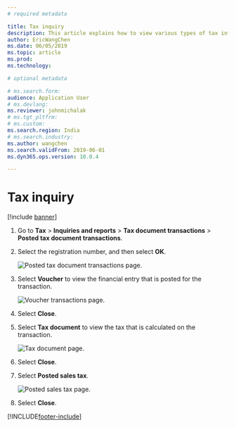 ```yaml
---
# required metadata

title: Tax inquiry
description: This article explains how to view various types of tax information.
author: EricWangChen
ms.date: 06/05/2019
ms.topic: article
ms.prod: 
ms.technology: 

# optional metadata

# ms.search.form: 
audience: Application User
# ms.devlang: 
ms.reviewer: johnmichalak
# ms.tgt_pltfrm: 
# ms.custom: 
ms.search.region: India
# ms.search.industry: 
ms.author: wangchen
ms.search.validFrom: 2019-06-01
ms.dyn365.ops.version: 10.0.4

---
```


# Tax inquiry

[!include [banner](../../includes/banner.md)]

1. Go to **Tax** \> **Inquiries and reports** \> **Tax document transactions** \> **Posted tax document transactions**.
2. Select the registration number, and then select **OK**.

    ![Posted tax document transactions page.](../media/Capture2019052111_upd.png)

3. Select **Voucher** to view the financial entry that is posted for the transaction.

    ![Voucher transactions page.](../media/Capture2019052112_upd.png)

4. Select **Close**.
5. Select **Tax document** to view the tax that is calculated on the transaction.

    ![Tax document page.](../media/Capture2019052113_upd.png)

6. Select **Close**.
7. Select **Posted sales tax**.

    ![Posted sales tax page.](../media/Capture2019052114_upd.png)

8. Select **Close**.


[!INCLUDE[footer-include](../../../includes/footer-banner.md)]
